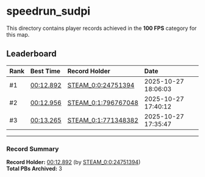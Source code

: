 # speedrun_sudpi

This directory contains player records achieved in the **100 FPS** category for this map.

## Leaderboard

| Rank | Best Time | Record Holder | Date                |
| :--- | :-------- | :------------ | :------------------ |
| #1   | [00:12.892](./00012892_STEAM_0_0_24751394_20251027-180603.zip) | [STEAM_0:0:24751394](https://speedrun16.com/profile/STEAM_0:0:24751394)   | 2025-10-27 18:06:03 |
| #2   | [00:12.956](./00012956_STEAM_0_1_796767048_20251027-174012.zip) | [STEAM_0:1:796767048](https://speedrun16.com/profile/STEAM_0:1:796767048)   | 2025-10-27 17:40:12 |
| #3   | [00:13.265](./00013265_STEAM_0_1_771348382_20251027-173547.zip) | [STEAM_0:1:771348382](https://speedrun16.com/profile/STEAM_0:1:771348382)   | 2025-10-27 17:35:47 |

---

### Record Summary
**Record Holder:** [00:12.892](./00012892_STEAM_0_0_24751394_20251027-180603.zip) (by [STEAM_0:0:24751394](https://speedrun16.com/profile/STEAM_0:0:24751394))  
**Total PBs Archived:** 3